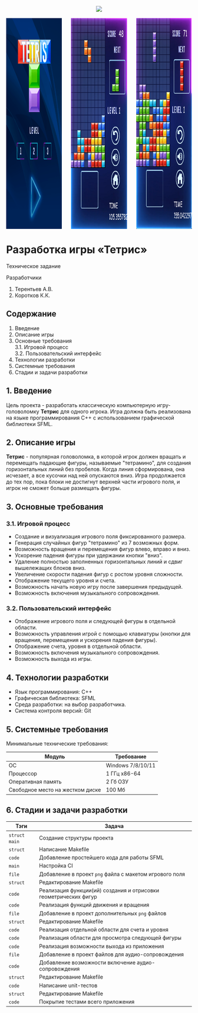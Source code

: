 <p align="center">
  <img src="https://i.ibb.co/4R6bJ4p/icon1.png">
</p>
  <p align="center">
  <div style="display: flex; justify-content: space-between;">
    <img src="resources/imgr/1.png" width="30%" height="570px">
    <img src="resources/imgr/2.png" width="30%" height="570px">
    <img src="resources/imgr/3.png" width="30%" height="570px">
  </div>
  
# Разработка игры «Тетрис»
Техническое задание

Разработчики
1. Терентьев А.В.
2. Коротков К.К.

## Содержание

1. Введение
2. Описание игры
3. Основные требования\
    3.1. Игровой процесс\
    3.2. Пользовательский интерфейс
4. Технологии разработки
5. Системные требования
6. Стадии и задачи разработки

## 1. Введение

Цель проекта - разработать классическую компьютерную игру-головоломку **Тетрис** для одного игрока. Игра должна быть реализована на языке программирования С++ с использованием графической библиотеки SFML.

## 2. Описание игры

**Тетрис** - популярная головоломка, в которой игрок должен вращать и перемещать падающие фигуры, называемые "тетрамино", для создания горизонтальных линий без пробелов. Когда линия сформирована, она исчезает, а все кусочки над ней опускаются вниз. Игра продолжается до тех пор, пока блоки не достигнут верхней части игрового поля, и игрок не сможет больше размещать фигуры.

## 3. Основные требования

### 3.1. Игровой процесс

- Создание и визуализация игрового поля фиксированного размера.
- Генерация случайных фигур "тетрамино" из 7 возможных форм.
- Возможность вращения и перемещения фигур влево, вправо и вниз.
- Ускорение падения фигуры при удержании кнопки "вниз".
- Удаление полностью заполненных горизонтальных линий и сдвиг вышележащих блоков вниз.
- Увеличение скорости падения фигур с ростом уровня сложности.
- Отображение текущего уровня и счета.
- Возможность начать новую игру после завершения предыдущей.
- Возможность включения музыкального сопровождения.

### 3.2. Пользовательский интерфейс

- Отображение игрового поля и следующей фигуры в отдельной области.
- Возможность управления игрой с помощью клавиатуры (кнопки для вращения, перемещения и ускорения падения фигуры).
- Отображение счета, уровня в отдельной области.
- Возможность включения музыкального сопровождения.
- Возможность выхода из игры.

## 4. Технологии разработки

- Язык программирования: C++
- Графическая библиотека: SFML
- Среда разработки: на выбор разработчика.
- Система контроля версий: Git

## 5. Системные требования

Минимальные технические требования:

| Модуль                           | Требование        |
| -------------------------------- | ----------------- |
| ОС                               | Windows 7/8/10/11 |
| Процессор                        | 1 ГГц x86-64      |
| Оперативная память               | 2 Гб ОЗУ          |
| Свободное место на жестком диске | 100 Мб            |

## 6. Стадии и задачи разработки

| Тэги              | Задача                                                           |                              
|-------------------|------------------------------------------------------------------|
|`struct` `main`    | Создание структуры проекта                                       |                                 
|`struct`           | Написание Makefile                                               |                                
|`code`             | Добавление простейшего кода для работы SFML                      |                                
|`main`             | Настройка CI                                                     | 
|`file`             | Добавление в проект `png` файла с макетом игрового поля          |     
|`struct`           | Редактирование Makefile                                          |                       
|`code`             | Реализация функции(ий) создания и отрисовки геометрических фигур |
|`code`             | Реализация функций движения и вращения                           |
|`file`             | Добавление в проект дополнительных `png` файлов                  |     
|`struct`           | Редактирование Makefile                                          |  
|`code`             | Реализация отдельной области для счета и уровня                  | 
|`code`             | Реализация области для просмотра следующей фигуры                | 
|`code`             | Реализация возможности выхода из приложения                      |
|`file`             | Добавление в проект файлов для аудио-сопровождения               | 
|`code`             | Добавление возможности включение аудио-сопровождения             |
|`struct`           | Редактирование Makefile                                          |    
|`code`             | Написание unit-тестов                                            |
|`struct`           | Редактирование Makefile                                          | 
|`code`             | Покрытие тестами всего приложения                                |                                                                  

